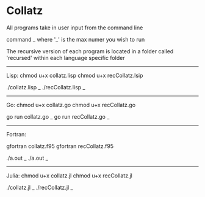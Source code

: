 # Collatz

All programs take in user input from the command line

command _ where '_' is the max numer you wish to run

The recursive version of each program is located in
a folder called 'recursed' within each language specific folder

---------------------

Lisp:
chmod u+x collatz.lisp
chmod u+x recCollatz.lsip

./collatz.lisp _
./recCollatz.lisp _

---------------------

Go:
chmod u+x collatz.go
chmod u+x recCollatz.go

go run collatz.go _
go run recCollatz.go _

--------------------

Fortran:

gfortran collatz.f95
gfortran recCollatz.f95

./a.out _
./a.out _

--------------------

Julia:
chmod u+x collatz.jl
chmod u+x recCollatz.jl

./collatz.jl _
./recCollatz.jl _
